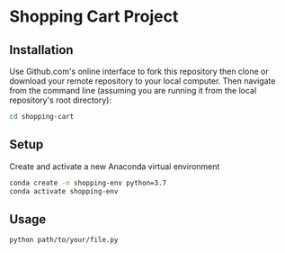 # Shopping Cart Project


## Installation
Use Github.com's online interface to fork this repository then clone or download your remote repository to your local computer. Then navigate from the command line (assuming you are running it from the local repository's root directory):
```sh
cd shopping-cart
```
## Setup

Create and activate a new Anaconda virtual environment

```sh
conda create -n shopping-env python=3.7
conda activate shopping-env
```

## Usage
```sh
python path/to/your/file.py
```